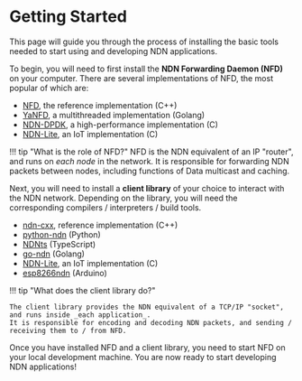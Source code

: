 # Getting Started

This page will guide you through the process of installing the basic tools needed to start using and developing NDN applications.

To begin, you will need to first install the **NDN Forwarding Daemon (NFD)** on your computer.
There are several implementations of NFD, the most popular of which are:

  * [NFD](https://docs.named-data.net/NFD/current/INSTALL.html), the reference implementation (C++)
  * [YaNFD](https://github.com/named-data/yanfd), a multithreaded implementation (Golang)
  * [NDN-DPDK](https://github.com/usnistgov/ndn-dpdk), a high-performance implementation (C)
  * [NDN-Lite](https://github.com/named-data-iot/ndn-lite), an IoT implementation (C)

!!! tip "What is the role of NFD?"
    NFD is the NDN equivalent of an IP "router", and runs on _each node_ in the network.
    It is responsible for forwarding NDN packets between nodes, including functions of Data multicast and caching.

Next, you will need to install a **client library** of your choice to interact with the NDN network.
Depending on the library, you will need the corresponding compilers / interpreters / build tools.

  * [ndn-cxx](https://github.com/named-data/ndn-cxx), reference implementation (C++)
  * [python-ndn](https://github.com/named-data/python-ndn) (Python)
  * [NDNts](https://github.com/yoursunny/NDNts) (TypeScript)
  * [go-ndn](https://github.com/zjkmxy/go-ndn) (Golang)
  * [NDN-Lite](https://github.com/named-data-iot/ndn-lite), an IoT implementation (C)
  * [esp8266ndn](https://github.com/yoursunny/esp8266ndn) (Arduino)

!!! tip "What does the client library do?"

    The client library provides the NDN equivalent of a TCP/IP "socket", and runs inside _each application_.
    It is responsible for encoding and decoding NDN packets, and sending / receiving them to / from NFD.

Once you have installed NFD and a client library, you need to start NFD on your local development machine.
You are now ready to start developing NDN applications!
